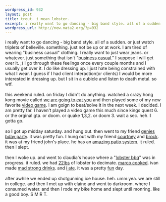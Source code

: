 ```yaml
--- 
wordpress_id: 932
layout: post
title: trout. i mean lobster.
excerpt: i really want to go dancing - big band style. all of a sudden. or just watch triplets of belleville. something. just not be up or at work. I am tired of wearing "business casual" clothing. I really want to just wear jeans. or whatever. just something that isn't "business casual." I suppose I will get over it. ;) I go through these...
wordpress_url: http://new.nata2.org/?p=932
---
```

i really want to go dancing - big band style. all of a sudden. or just watch triplets of belleville. something. just not be up or at work. I am tired of wearing "business casual" clothing. I really want to just wear jeans. or whatever. just something that isn't "<a href="http://www.businesscasualdress.com/illustration.jpg">business casual</a>." I suppose I will get over it. ;) I go through these feelings once every couple months and I usually get over it. I do like dressing up. I just hate being constrained with what I wear. I guess if I had client interaction(or clients) I would be more interested in dressing up. but I sit in a cubicle and listen to death metal. so wtf. <br/><br/>this weekend ruled. on friday I didn't do anything. watched a crazy hong kong movie called <a href="http://www.rottentomatoes.com/m/we_are_going_to_eat_you/">we are going to eat you</a> and then played some of my new favorite <a href="http://www.zelda.com/fourswords/launch/">video game</a>. I am goign to beat/solve it in the next week. I decided. I am pretty far. I haven't played a video game this much since kings quest 6. or the orginal gta. or doom. or quake 1,3,2. or doom 3. wait a sec. heh. I gotta go. <br/><br/>so I got up midday saturday. and hung out. then went to my friend <a href="http://nata2.info/pictures/misc/phone_camera/nokia_6600/130920040005/Nokia6600(518).jpg">genies bday party</a>. it was pretty fun. I hung out with my friend <a href="http://nata2.info/pictures/misc/phone_camera/nokia_6600/130920040005/Nokia6600(514).jpg">courtney</a> and <a href="http://nata2.info/pictures/misc/phone_camera/nokia_6600/130920040005/Nokia6600(521).jpg">brock</a>. it was at my friend john's place. he has an <a href="http://nata2.info/pictures/misc/phone_camera/nokia_6600/130920040005/Nokia6600(519).jpg">amazing patio system</a>. it ruled. then I slept. <br/><br/>then I woke up. and went to claudia's house where a "<a href="http://nata2.info/pictures/misc/phone_camera/nokia_6600/130920040005/Nokia6600(526).jpg">lobster bbq</a>" was in progress. it ruled. we had <a href="http://nata2.info/pictures/misc/phone_camera/nokia_6600/130920040005/Nokia6600(524).jpg">22lbs</a> of lobster to decimate. <a href="http://nata2.info/pictures/misc/phone_camera/nokia_6600/130920040005/Nokia6600(528).jpg">marco cooked</a>. ivan made <a href="http://nata2.info/pictures/misc/phone_camera/nokia_6600/130920040005/Nokia6600(527).jpg">mad strong drinks</a>. and <a href="http://nata2.info/pictures/misc/phone_camera/nokia_6600/130920040005/Nokia6600(531).jpg">i ate</a>. it was a pretty <a href="http://nata2.info/pictures/misc/phone_camera/nokia_6600/130920040005/Nokia6600(529).jpg">fun</a> day. <br/><br/>after awhile we ended up shotgunning ice house. heh. umm yea. we are still in college. and then I met up with elaine and went to darkroom. where I consumed water. and then I rode my bike home and slept until monring. like a good boy. S M R T.
